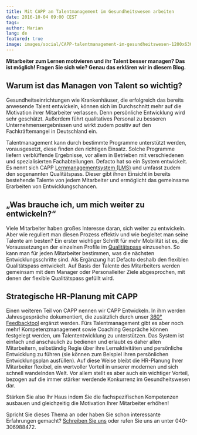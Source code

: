 ```yaml
---
title: Mit CAPP an Talentmanagement im Gesundheitswesen arbeiten
date: 2016-10-04 09:00 CEST
tags:
author: Marian
lang: de
featured: true
image: images/social/CAPP-talentmanagement-im-gesundheitswesen-1200x630.png
---
```


**Mitarbeiter zum Lernen motivieren und ihr Talent besser managen? Das ist möglich! Fragen Sie sich wie? Genau das erklären wir in diesem Blog.**

## Warum ist das Managen von Talent so wichtig?
Gesundheitseinrichtungen wie Krankenhäuser, die erfolgreich das bereits anwesende Talent entwickeln, können sich im Durchschnitt mehr auf die Motivation ihrer Mitarbeiter verlassen. Denn persönliche Entwicklung wird sehr geschätzt. Außerdem führt qualitatives Personal zu besseren Unternehmensergebnissen und wirkt zudem positiv auf den Fachkräftemangel in Deutschland ein.

Talentmanagement kann durch bestimmte Programme unterstützt werden, vorausgesetzt, diese finden den richtigen Einsatz. Solche Programme liefern verblüffende Ergebnisse, vor allem in Betrieben mit verschiedenen und spezialisierten Fachabteilungen. Defacto hat so ein System entwickelt. Es nennt sich CAPP [Lernmanagementsystem (LMS)](/capp-lms/) und umfasst zudem den sogenannten Qualitätspass. Dieser gibt ihnen Einsicht in bereits bestehende Talente von jedem Mitarbeiter und ermöglicht das gemeinsame Erarbeiten von Entwicklungschancen.

## „Was brauche ich, um mich weiter zu entwickeln?“
Viele Mitarbeiter haben großes Interesse daran, sich weiter zu entwickeln. Aber wie reguliert man diesen Prozess effektiv und wie begleitet man seine Talente am besten? Ein erster wichtiger Schritt für mehr Mobilität ist es, die Voraussetzungen der einzelnen Profile im [Qualitätspass](/qualitatspass/) einzusehen. So kann man für jeden Mitarbeiter bestimmen, was die nächsten Entwicklungsschritte sind. Als Ergänzung hat Defacto deshalb den flexiblen Qualitätspass entwickelt. Auf Basis der Talente des Mitarbeiters werden gemeinsam mit dem Manager oder Personalleiter Ziele abgesprochen, mit denen der flexible Qualitätspass gefüllt wird.

## Strategische HR-Planung mit CAPP
Einen weiteren Teil von CAPP nennen wir CAPP Entwickeln. In ihm werden Jahresgespräche dokumentiert, die zusätzlich durch unser [360° Feedbacktool](/360-feedback/) ergänzt werden. Fürs Talentmanagement gibt es aber noch mehr! Kompetenzmanagement sowie Coaching Gespräche können festgelegt werden, um Talententwicklung zu unterstützen. Das System ist einfach und anschaulich zu bedienen und erlaubt es daher allen Mitarbeitern, selbständig Regie über ihre Lernaktivitäten und persönliche Entwicklung zu führen (sie können zum Beispiel ihren persönlichen Entwicklungsplan ausfüllen). Auf diese Weise bleibt die HR-Planung Ihrer Mitarbeiter flexibel, ein wertvoller Vorteil in unserer modernen und sich schnell wandelnden Welt. Vor allem stellt es aber auch ein wichtiger Vorteil, bezogen auf die immer stärker werdende Konkurrenz im Gesundheitswesen dar.

Stärken Sie also Ihr Haus indem Sie die fachspezifischen Kompetenzen ausbauen und gleichzeitig die Motivation Ihrer Mitarbeiter erhöhen!

Spricht Sie dieses Thema an oder haben Sie schon interessante Erfahrungen gemacht? [Schreiben Sie uns](mailto:info@defactolearning.de) oder rufen Sie uns an unter 040-306988472.
